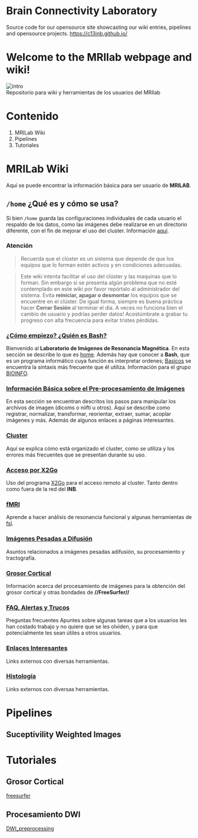 # Brain Connectivity Laboratory
Source code for our opensource site showcasting our wiki entries, pipelines and opensource projects.
https://c13inb.github.io/

# Welcome to the MRIlab webpage and wiki!
![intro](https://farm5.staticflickr.com/4674/24783541397_0aaf0dcf80_z.jpg)  
Repositorio para wiki  y herramientas de los usuarios del MRIlab   

# Contenido  
1. MRILab Wiki
1. Pipelines
1. Tutoriales


# MRILab Wiki
Aquí se puede encontrar la información básica para ser usuario de **MRILAB**. 

## `/home` ¿Qué es y cómo se usa?
Si bien `/home` guarda las configuraciones individuales de cada usuario el respaldo de los datos, como las imágenes debe realizarse en un directorio diferente, con el fin de mejorar el uso del cluster. Información  [aquí](https://github.com/rcruces/C-13_wiki_demo/wiki).


### Atención

>Recuerda que el clúster es un sistema que depende de que los equipos que lo
forman estén activos y en condiciones adecuadas. 

>Este wiki intenta facilitar el uso del clúster y las maquinas que lo forman.
Sin embargo si se presenta algún problema que no esté contemplado en este wiki
por favor repórtalo al administrador del sistema. Evita __reiniciar, apagar o
desmontar__ los equipos que se encuentre en el clúster. De igual forma, siempre es buena práctica hacer **Cerrar Sesión** al terminar el día. A veces no funciona bien el cambio de usuario y podrías perder datos! Acostúmbrate a grabar tu progreso con alta frecuencia para evitar tristes pérdidas.


### [¿Cómo empiezo? ¿Quién es Bash?](?id=bash) ###
Bienvenido al **Laboratorio de Imágenes de Resonancia Magnética**. 
En esta sección se describe lo que es [home](?id=home). Además hay que conocer a **Bash**, que es un programa informático cuya función es interpretar ordenes; [Basicos](https://github.com/rcruces/C-13_wiki_demo/wiki/Basicos) se encuentra la sintaxis más frecuente que él utiliza. Información para el grupo [BIOINFO](https://github.com/rcruces/C-13_wiki_demo/wiki/Bioinfo).


### [Información Básica sobre el Pre-procesamiento de Imágenes](?id=image) ###
En esta sección se encuentran descritos los pasos para manipular los archivos de imagen (dicoms o niifti u otros). Aquí se describe como registrar, normalizar, transformar, reorientar, extraer, sumar, acoplar imágenes y más. Además de algunos enlaces a páginas interesantes.


### [Cluster](https://github.com/rcruces/C-13_wiki_demo/wiki/Cluster) ### 
Aquí se explica cómo está organizado el cluster, como se utiliza y los errores más frecuentes que se presentan durante su uso.

### [Acceso por X2Go](https://github.com/rcruces/C-13_wiki_demo/wiki/X2Go) ###

Uso del programa [X2Go](http://wiki.x2go.org/doku.php) para el acceso remoto al cluster. Tanto dentro como fuera de la red del **INB**.

### [fMRI](?id=fMRI)
Aprende a hacer análisis de resonancia funcional y algunas herramientas de [fsl](http://fsl.fmrib.ox.ac.uk/fsl/fslwiki/).


### [Imágenes Pesadas a Difusión](?id=difusion)
Asuntos relacionados a imágenes pesadas adifusión, su procesamiento y tractografía.

### [Grosor Cortical](?id=grosorcortical)
Información acerca del procesamiento de imágenes para la obtención del grosor cortical y otras bondades de **//FreeSurfer//**

### [FAQ,  Alertas y Trucos](https://github.com/rcruces/C-13_wiki_demo/wiki/FAQ,-Trucos-y-Alertas)
Preguntas frecuentes
Apuntes sobre algunas tareas que a los usuarios les han costado trabajo y no quiere que se les olviden, y para que potencialmente les sean útiles a otros usuarios. 


### [Enlaces Interesantes](?id=enlaces) ###
Links externos con diversas herramientas.

### [Histología](?id=histología) ###
Links externos con diversas herramientas.

# Pipelines
## Suceptivility Weighted Images

# Tutoriales
## Grosor Cortical  
[freesurfer](https://github.com/rcruces/MRI_analytic_tools/tree/master/Freesurfer_preprocessing)
  
## Procesamiento DWI  
[DWI_preprocessing](https://github.com/rcruces/MRI_analytic_tools/tree/master/DWI_preprocessing)



